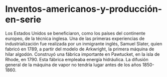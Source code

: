 # Inventos-americanos-y-producción-en-serie
Los Estados Unidos se beneficiaron, como los países del continente europeo, de la técnica inglesa. Una de las primeras experiencias de industrialización fue realizada por un inmigrante inglés, Samuel Slater, quien fabricó en 1789, a partir del modelo de Arkwright, la primera máquina de hilar algodón. Construyó una fábrica importante en Pawtucket, en la isla de Rhode, en 1790. Esta fábrica empleaba energía hidráulica. La difusión general de la máquina de vapor no tendría lugar antes de los años 1850-1860.

